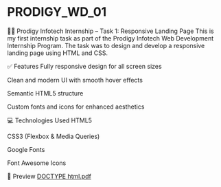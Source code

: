 # PRODIGY_WD_01

🧑‍💻 Prodigy Infotech Internship – Task 1: Responsive Landing Page
This is my first internship task as part of the Prodigy Infotech Web Development Internship Program. The task was to design and develop a responsive landing page using HTML and CSS.

✅ Features
Fully responsive design for all screen sizes

Clean and modern UI with smooth hover effects

Semantic HTML5 structure

Custom fonts and icons for enhanced aesthetics

💻 Technologies Used
HTML5

CSS3 (Flexbox & Media Queries)

Google Fonts

Font Awesome Icons

📸 Preview
[DOCTYPE html.pdf](https://github.com/user-attachments/files/20673876/DOCTYPE.html.pdf)
